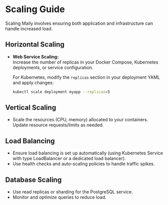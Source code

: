 # Scaling Guide

Scaling Maily involves ensuring both application and infrastructure can handle increased load.

## Horizontal Scaling

- **Web Service Scaling:**  
  Increase the number of replicas in your Docker Compose, Kubernetes deployments, or service configuration.
  
  For Kubernetes, modify the `replicas` section in your deployment YAML and apply changes:
  
  ```bash
  kubectl scale deployment myapp --replicas=5
  ```

## Vertical Scaling

- Scale the resources (CPU, memory) allocated to your containers. Update resource requests/limits as needed.

## Load Balancing

- Ensure load balancing is set up automatically (using Kubernetes Service with type LoadBalancer or a dedicated load balancer).
- Use health checks and auto-scaling policies to handle traffic spikes.

## Database Scaling

- Use read replicas or sharding for the PostgreSQL service.
- Monitor and optimize queries to reduce load. 